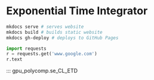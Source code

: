 # Exponential Time Integrator

```sh
mkdocs serve # serves website
mkdocs build # builds static website
mkdocs gh-deploy # deploys to GitHub Pages
```

```python
import requests
r = requests.get('www.google.com')
r.text
```
<!-- ::: gpu_polycomp.soft_exp_polymer.PolymerSystem -->



::: gpu_polycomp.se_CL_ETD

